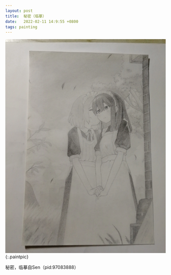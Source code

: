 ```yaml
---
layout: post
title:  秘密（临摹）
date:   2022-02-11 14:9:55 +0800
tags: painting
---
```


![秘密](/assets/paintings/2022-09-17-secret.webp "秘密"){:.paintpic}

秘密，临摹自Sen（pid:97083888）
